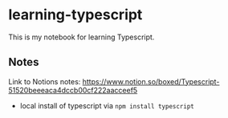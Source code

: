 # learning-typescript
This is my notebook for learning Typescript.

## Notes
Link to Notions notes:  https://www.notion.so/boxed/Typescript-51520beeeaca4dccb00cf222aacceef5

* local install of typescript via `npm install typescript`
